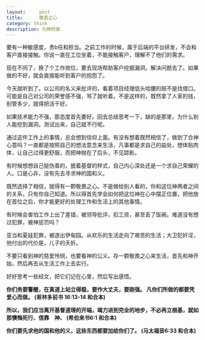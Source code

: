 ```yaml
---
layout:     post
title:      敬畏之心
category: think
description: 为神而做
---
```

要有一种敏感度，责b任和担当。之前工作的时候，属于后端的平台研发，不会和客户直接接触。你说一直在工位坐着，不能接触客户，理解不了他们的需求。

现在不同了，换了个工作岗位，要去现场帮助客户挖掘漏洞，解决问题去了。如果做的不好，就会直接能听到客户的抱怨了。

今天就听到了。以公司的名义来批评的，看着项目经理低头哈腰的赔不是找借口。可能是自己对公司的荣誉感不强，骂了就听着。不是这样的，既然拿了人家的钱，别管多少，就得把活干好。

如果技术能力不强，那态度首先要好。回去总结思考一下，缺的是那里，为什么别人能挖到漏洞，测试出来，自己就不行呢。

通过这件工作上的事情，总会想到信仰上面。有没有想着既然相信了，做到了合神心意吗？一直都是按照自己的想法意念来生活，凡事都是求自己的益处，想体贴肉体，让自己过得更舒服，而把神抛在了后头，不见踪影。

有时候想想自己挺伪善的，披着基督的样式，自己内心深处还是一个求自己荣耀的人。口是心非，没有先去寻求神的国和义。

既然选择了相信，就得有一颗敬畏之心。不是做给别人看的，你和这位神两者之间的关系，只有你自己知道。所以得首先学会如何把这位神在心中摆正位置，把他放在首位之后，你才能更好的处理工作和生活上的其他事情。

有时候会害怕工作上出了差错，被领导批评，扣工资，甚至丢了饭碗。难道没有想过犯罪，被神惩罚吗？

亚当和夏娃犯罪，被逐出伊甸园。从欢乐的生活走向了艰苦的生活；大卫犯奸淫，他付出的代价是，儿子的夭折。

不要只看到神的慈爱怜悯，也要看神的公义。存一颗敬畏之心来生活，首先和神开始，然后再去从生活工作上去实行。

好好思考一些经文，把它们记在心里，然后写出感悟。

**你们务要警醒，在真道上站立得稳，要作大丈夫，要刚强。 凡你们所做的都要凭爱心而做。 (哥林多前书 16:13-14 和合本)**

**所以，我们应当离开基督道理的开端，竭力进到完全的地步，不必再立根基，就如那懊悔死行、信靠　神、  (希伯来书6:1 和合本)**

**你们要先求他的国和他的义，这些东西都要加给你们了。  (马太福音6:33 和合本)**

